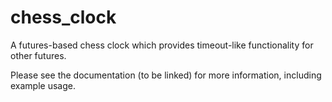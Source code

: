 # chess_clock
A futures-based chess clock which provides timeout-like functionality for other futures.

Please see the documentation (to be linked) for more information, including example usage.
